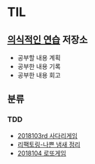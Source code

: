 # TIL

## [의식적인 연습](https://github.com/slipp/jwp-book) 저장소
* 공부할 내용 계획
* 공부한 내용 기록
* 공부한 내용 회고

## 분류
### TDD
* [2018103rd 사다리게임](https://github.com/ddingcham/TIL/tree/master/201810_3rd)
* [리팩토링-나쁜 냄새 정리](https://github.com/ddingcham/TIL/blob/master/201810_3rd/Bad_Smell.md)
* [2018104 로또게임](https://github.com/ddingcham/TIL/tree/master/201810_4th)
